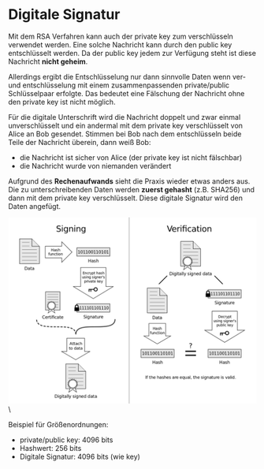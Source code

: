 # Digitale Signatur

Mit dem RSA Verfahren kann auch der private key zum verschlüsseln verwendet werden.
Eine solche Nachricht kann durch den public key entschlüsselt werden. Da der public key jedem zur Verfügung steht ist diese Nachricht **nicht geheim**.

Allerdings ergibt die Entschlüsselung nur dann sinnvolle Daten wenn ver- und entschlüsselung mit einem zusammenpassenden private/public Schlüsselpaar erfolgte.
Das bedeutet eine Fälschung der Nachricht ohne den private key ist nicht möglich.

Für die digitale Unterschrift wird die Nachricht doppelt und zwar einmal unverschlüsselt und ein andermal mit dem private key verschlüsselt von Alice an Bob gesendet. 
Stimmen bei Bob nach dem entschlüsseln beide Teile der Nachricht überein, dann weiß Bob:

- die Nachricht ist sicher von Alice (der private key ist nicht fälschbar)
- die Nachricht wurde von niemanden verändert

Aufgrund des **Rechenaufwands** sieht die Praxis wieder etwas anders aus.
Die zu unterschreibenden Daten werden **zuerst gehasht** (z.B. SHA256) und dann mit dem private key verschlüsselt.
Diese digitale Signatur wird den Daten angefügt.

![](img/Digital_Signature_diagram.png)
\ 

Beispiel für Größenordnungen:

- private/public key: 4096 bits
- Hashwert: 256 bits
- Digitale Signatur: 4096 bits (wie key) 

